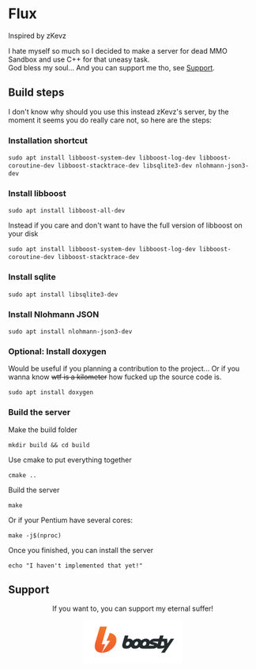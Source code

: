 # Flux

Inspired by zKevz  

I hate myself so much so I decided to make a server for dead MMO Sandbox and use C++ for that uneasy task.  
God bless my soul... And you can support me tho, see [Support](#support).

## Build steps

I don't know why should you use this instead zKevz's server, by the moment it seems you do really care not, so here are the steps:

### Installation shortcut

```shell
sudo apt install libboost-system-dev libboost-log-dev libboost-coroutine-dev libboost-stacktrace-dev libsqlite3-dev nlohmann-json3-dev
```

### Install libboost

```shell
sudo apt install libboost-all-dev
```

Instead if you care and don't want to have the full version of libboost on your disk

```shell
sudo apt install libboost-system-dev libboost-log-dev libboost-coroutine-dev libboost-stacktrace-dev 
```

### Install sqlite

```shell
sudo apt install libsqlite3-dev
```

### Install Nlohmann JSON

```shell
sudo apt install nlohmann-json3-dev
```

### Optional: Install doxygen

Would be useful if you planning a contribution to the project... Or if you wanna know ~~wtf is a kilometer~~ how fucked up the source code is.

```shell
sudo apt install doxygen
```

### Build the server

Make the build folder

```shell
mkdir build && cd build
```

Use cmake to put everything together

```shell
cmake ..
```

Build the server

```shell
make
```

Or if your Pentium have several cores:

```shell
make -j$(nproc)
```

Once you finished, you can install the server

```shell
echo "I haven't implemented that yet!"
```

## Support

<div style="text-align: center">
  <p>If you want to, you can support my eternal suffer!</p>
  <a href="https://boosty.to/tskmrkh">
  <img src="repo/images/boosty.svg" width="200" alt="Boosty" style="padding: 0; margin: 0;">
  </a>
</div>
